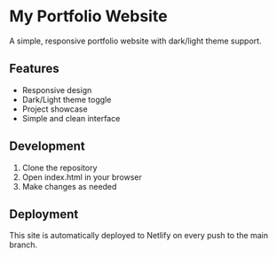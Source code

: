# My Portfolio Website

A simple, responsive portfolio website with dark/light theme support.

## Features

- Responsive design
- Dark/Light theme toggle
- Project showcase
- Simple and clean interface

## Development

1. Clone the repository
2. Open index.html in your browser
3. Make changes as needed

## Deployment

This site is automatically deployed to Netlify on every push to the main branch.
